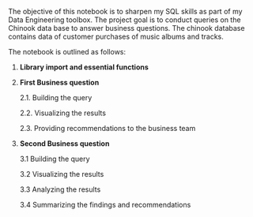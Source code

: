 The objective of this notebook is to sharpen my SQL skills as part of my Data Engineering toolbox. 
The project goal is to conduct queries on the Chinook data base to answer business questions. The chinook database contains data of customer purchases of music albums and tracks. 

The notebook is outlined as follows:
1. **Library import and essential functions**

2. **First Business question**

    2.1. Building the query
    
    2.2. Visualizing the results
    
    2.3. Providing recommendations to the business team
    
    
3. **Second Business question**

    3.1 Building the query
    
    3.2 Visualizing the results
    
    3.3 Analyzing the results
    
    3.4 Summarizing the findings and recommendations

